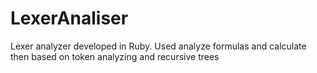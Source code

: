 # LexerAnaliser

Lexer analyzer developed in Ruby. 
Used analyze formulas and calculate then based on token analyzing and recursive trees

